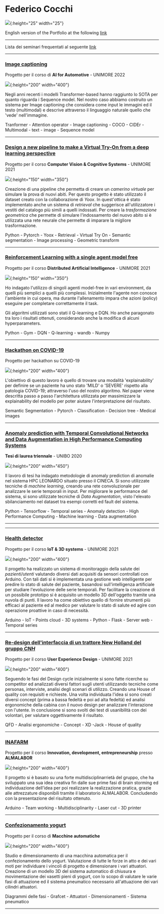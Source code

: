 # Federico Cocchi

![](images\union_jack.png){:height="25" width="25"}

English version of the Portfolio at the following [link](https://federico1-creator.github.io/Federico-Cocchi-En/)

---

Lista dei seminari frequentati al seguente [link](https://github.com/federico1-creator/seminars_followed/blob/main/README.md)

---

### [Image captioning](https://github.com/federico1-creator/AI4A)
Progetto per il corso di **AI for Automotive** - UNIMORE 2022

![](/images/AI4A.jpg){:height="200" width="400"}

Negli anni recenti i modelli Transformer-based hanno raggiunto lo SOTA per quanto riguarda i Sequence model. 
Nel nostro caso abbiamo costruito un sistema per Image captioning che 
considera come input le immagini ed il testo (multimodal) e descrive attraverso il linguaggio naturale quello che 'vede' nell'immagine.

Tranformer - Attention operator - Image captioning - COCO - CIDEr - Multimodal - text - image - Sequence model

---

### [Design a new pipeline to make a Virtual Try-On from a deep learning perspective](https://github.com/federico1-creator/CV-CS)
Progetto per il corso **Computer Vision & Cognitive Systems** - UNIMORE 2021

![](/images/VITON.jpg){:height="150" width="350"}

Creazione di una pipeline che permetta di creare un *camerino virtuale* per simulare la prova di nuovi abiti. Per questo progetto è stato utilizzato il dataset creato con la collaborazione di *Yoox*. 
In quest'ottica è stato implementato anche un sistema di *retrieval* che suggerisce all'utilizzatore i vestiti del catalogo più simili a quelli indossati.
Per creare la *trasformazione geometrica* che permette di simulare l'indossamento del nuovo abito si è utilizzata una rete neurale che permette di imparare la migliore trasformazione.  

Python - Pytorch - Yoox - Retrieval - Virtual Try On - Semantic segmentation - Image processing - Geometric transform

---

### [Reinforcement Learning with a single agent model free](https://github.com/federico1-creator/Distributed-AI)
Progetto per il corso **Distributed Artificial Intelligence** - UNIMORE 2021

![](/images/exphigh_plus_benchmark.gif){:height="150" width="350"}

Ho indagato l'utilizzo di singoli agenti model-free in vari environment, da quelli più semplici a quelli più complessi.
Inizialmente l'agente non conosce l'ambiente in cui opera, ma durante l'allenamento impara che azioni (policy) eseguire per completare correttamente il task.

Gli algoritmi utilizzati sono stati il Q-learning e DQN.
Ho anche paragonato tra loro i risultati ottenuti, considerando anche la modifica di alcuni hyperparameters.

Python - Gym - DQN - Q-learning - wandb - Numpy

---

### [Hackathon on COVID-19](https://github.com/federico1-creator/covid-hackathon)
Progetto per hackathon su COVID-19

![](/images/final.jpg){:height="200" width="400"}

<!-- The purpose of this work is to define an explainable way to define if a COVID patient health status is "MILD" or "SEVERE" using an algorithm which elaborates this dataset. Each one of the following section explains one step of our classification pipeline. -->

L'obiettivo di questo lavoro è quello di trovare una modalità 'explainability' per definire se un paziente ha uno stato 'MILD' o 'SEVERE' rispetto alla patologia COVID-19; attraverso l'uso del nostro algoritmo.
Nel paper viene descritta passo a passo l'architettura utilizzata per massimizzare la explainability del modello per poter aiutare l'interpretazione del risultato.

Semantic Segmentation - Pytorch - Classification - Decision tree - Medical images

---

### [Anomaly prediction with Temporal Convolutional Networks and Data Augmentation in High Performance Computing Systems](https://github.com/federico1-creator/Thesis)
**Tesi di laurea triennale** - UNIBO 2020 

![](/images/image.png){:height="200" width="450"}

Il lavoro di tesi ha indagato metodologie di anomaly prediction di anomalie nel sistema HPC LEONARDO situato presso il CINECA.
Si sono utilizzate tecniche di *machine learning*, creando una rete convoluzionale per analizzare le serie temporali in input.
Per migliorare le performance del sistema, si sono utilizzate tecniche di *Data Augmentation*, visto l'elevato sbilanciamento nel dataset tra esempi corretti ed fault del sistema. 

Python - Tensorflow - Temporal series - Anomaly detection - High Performance Computing - Machine learning - Data augmentation

---
---

### [Health detector](https://github.com/federico1-creator/HEALTH-DETECTOR)
Progetto per il corso **IoT & 3D systems** - UNIMORE 2021 

![](/images/IoT.jpg){:height="200" width="400"}

Il progetto ha realizzato un sistema di monitoraggio della salute dei *pazienti/utenti* valutando diversi dati acquisiti da sensori controllati con Arduino. Con tali dati si è implementata una gestione web intelligente per predire lo stato di salute del paziente, basandosi sull'intelligenza artificiale per studiare l'evoluzione delle serie temporali.
Per facilitare la creazione di un possibile prototipo si è acquisito un modello 3D dell'oggetto tramite una nuvola di punti.
Il lavoro ha come obiettivo quello di fornire strumenti più efficaci al paziente ed al medico per valutare lo stato di salute ed agire con operazione proattive in caso di necessità.

Arduino - IoT - Points cloud - 3D systems - Python - Flask - Server web - Temporal series

---

### [Re-design dell'interfaccia di un trattore New Holland del gruppo *CNH*](https://github.com/federico1-creator/HowIMetYourTractor)
Progetto per il corso **User Experience Design** - UNIMORE 2021 

![](/images/uxd.jpg){:height="200" width="400"}

Seguendo le fasi del Design cycle inizialmente si sono fatte ricerche su competitor ed analizzati diversi fattori sugli utenti utilizzando tecniche come personas, interviste, analisi degli scenari di utilizzo. Creando una House of quality con requisiti e richieste.
Una volta individuata l'idea si sono creati diversi concept (prima a bassa fedeltà e poi ad alta fedeltà) ed analisi ergonomiche della cabina con il nuovo design per analizzare l'interazione con l'utente. In conclusione si sono svolti dei test di usanìbilità con dei volontari, per valutare oggettivamente il risultato.

QFD - Analisi ergonomiche - Concept - XD -Jack - House of quality 

---

### [INAFARM](https://github.com/federico1-creator/INAFarm)
Progetto per il corso **Innovation, development, entrepreneurship** presso **ALMALABOR**

![](/images/INAFARM.jpg){:height="200" width="400"}

Il progetto si è basato su una forte multidisciplinarrietà del gruppo, che ha sviluppato una sua idea creativa fin dalle sue prime fasi di brain storming ed individuazione dell'idea per poi realizzare la realizzazione pratica, grazie alle attrezzature disponibili tramite il laboratorio ALMALABOR. Concludendo con la presentazione del risultato ottenuto.

Arduino - Team working - Multidisciplinarity - Laser cut - 3D printer

---

### [Confezionamento yogurt](https://github.com/federico1-creator/Progetto-macchina-yogourt)
Progetto per il corso di **Macchine automatiche**

![](/images/yogurt.jpg){:height="200" width="400"}

Studio e dimensionamento di una macchina automatica per il confezionamento dello yogurt. 
Valutazione di tutte le forze in atto e dei vari moti per individuare i vincoli di progetto e dimensionare i vari attuatori. 
Creazione di un modello 3D del sistema automatico di chiusura e movimentazione dei vasetti pieni di yogurt, con lo scopo di 
valutare le varie fasi di attuazione ed il sistema pneumatico necessario all'attuazione dei vari cilindri attuatori.

Diagrammi delle fasi - Grafcet -  Attuatori - Dimensionamenti - Sistema pneumatico

---
